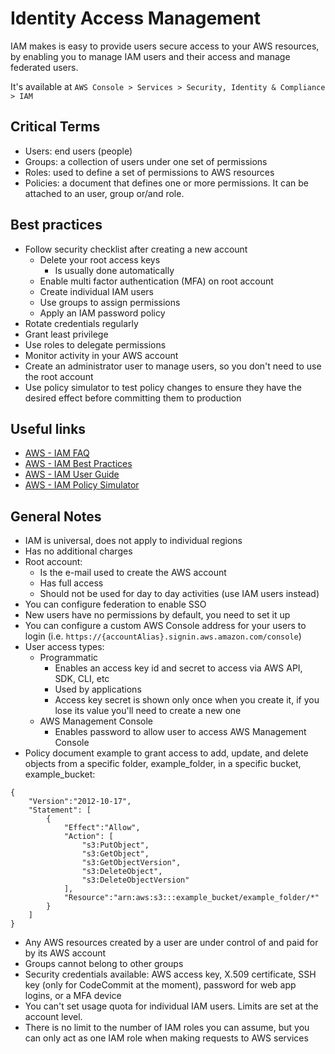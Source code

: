# Identity Access Management
IAM makes is easy to provide users secure access to your AWS resources, by enabling you to manage IAM users and their access and manage federated users.

It's available at `AWS Console > Services > Security, Identity & Compliance > IAM`

## Critical Terms
- Users: end users (people)
- Groups: a collection of users under one set of permissions
- Roles: used to define a set of permissions to AWS resources
- Policies: a document that defines one or more permissions. It can be attached to an user, group or/and role.

## Best practices
- Follow security checklist after creating a new account
    - Delete your root access keys
        - Is usually done automatically
    - Enable multi factor authentication (MFA) on root account
    - Create individual IAM users
    - Use groups to assign permissions
    - Apply an IAM password policy
- Rotate credentials regularly
- Grant least privilege
- Use roles to delegate permissions
- Monitor activity in your AWS account
- Create an administrator user to manage users, so you don't need to use the root account
- Use policy simulator to test policy changes to ensure they have the desired effect before committing them to production

## Useful links
- [AWS - IAM FAQ](https://aws.amazon.com/iam/faqs/)
- [AWS - IAM Best Practices](https://docs.aws.amazon.com/IAM/latest/UserGuide/best-practices.html)
- [AWS - IAM User Guide](https://docs.aws.amazon.com/IAM/latest/UserGuide/introduction.html)
- [AWS - IAM Policy Simulator](https://policysim.aws.amazon.com)

## General Notes
- IAM is universal, does not apply to individual regions
- Has no additional charges
- Root account:
    - Is the e-mail used to create the AWS account
    - Has full access 
    - Should not be used for day to day activities (use IAM users instead)
- You can configure federation to enable SSO
- New users have no permissions by default, you need to set it up
- You can configure a custom AWS Console address for your users to login (i.e. `https://{accountAlias}.signin.aws.amazon.com/console`)
- User access types:
    - Programmatic
        - Enables an access key id and secret to access via AWS API, SDK, CLI, etc
        - Used by applications
        - Access key secret is shown only once when you create it, if you lose its value you'll need to create a new one
    - AWS Management Console
        - Enables password to allow user to access AWS Management Console
- Policy document example to grant access to add, update, and delete objects from a specific folder, example_folder, in a specific bucket, example_bucket:
```
{
    "Version":"2012-10-17",
    "Statement": [
        {
            "Effect":"Allow",
            "Action": [
                "s3:PutObject",
                "s3:GetObject",
                "s3:GetObjectVersion",
                "s3:DeleteObject",
                "s3:DeleteObjectVersion"
            ], 
            "Resource":"arn:aws:s3:::example_bucket/example_folder/*"
        }
    ]
}
```
- Any AWS resources created by a user are under control of and paid for by its AWS account
- Groups cannot belong to other groups
- Security credentials available: AWS access key, X.509 certificate, SSH key (only for CodeCommit at the moment), password for web app logins, or a MFA device
- You can't set usage quota for individual IAM users. Limits are set at the account level.
- There is no limit to the number of IAM roles you can assume, but you can only act as one IAM role when making requests to AWS services